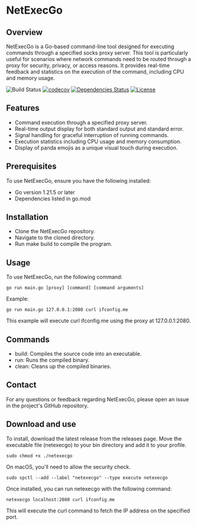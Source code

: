 # NetExecGo

## Overview
NetExecGo is a Go-based command-line tool designed for executing commands through a specified socks proxy server. This tool is particularly useful for scenarios where network commands need to be routed through a proxy for security, privacy, or access reasons. It provides real-time feedback and statistics on the execution of the command, including CPU and memory usage.

![Build Status](https://github.com/abedinia/NetExecGo/actions/workflows/main.yml/badge.svg)
[![codecov](https://codecov.io/gh/abedinia/NetExecGo/branch/main/graph/badge.svg)](https://codecov.io/gh/abedinia/NetExecGo)
[![Dependencies Status](https://api.dependabot.com/badges/status?host=github&repo=abedinia/NetExecGo)](https://dependabot.com)
[![License](https://img.shields.io/github/license/abedinia/NetExecGo)](https://github.com/abedinia/NetExecGo/blob/main/LICENSE)



## Features
- Command execution through a specified proxy server.
- Real-time output display for both standard output and standard error.
- Signal handling for graceful interruption of running commands.
- Execution statistics including CPU usage and memory consumption.
- Display of panda emojis as a unique visual touch during execution.

## Prerequisites
To use NetExecGo, ensure you have the following installed:

- Go version 1.21.5 or later
- Dependencies listed in go.mod

## Installation
- Clone the NetExecGo repository.
- Navigate to the cloned directory.
- Run make build to compile the program.


## Usage
To use NetExecGo, run the following command:

```
go run main.go [proxy] [command] [command arguments]
```

Example:

```
go run main.go 127.0.0.1:2080 curl ifconfig.me
```

This example will execute curl ifconfig.me using the proxy at 127.0.0.1:2080.

## Commands
- build: Compiles the source code into an executable.
- run: Runs the compiled binary.
- clean: Cleans up the compiled binaries.

## Contact
For any questions or feedback regarding NetExecGo, please open an issue in the project's GitHub repository.


## Download and use

To install, download the latest release from the releases page. Move the executable file (netexecgo) to your bin directory and add it to your profile.

```
sudo chmod +x ./netexecgo
```

On macOS, you'll need to allow the security check.

```
sudo spctl --add --label "netexecgo" --type execute netexecgo
```

Once installed, you can run netexecgo with the following command:

```
netexecgo localhost:2080 curl ifconfig.me
```

This will execute the curl command to fetch the IP address on the specified port.